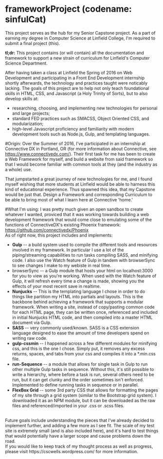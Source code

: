 # frameworkProject (codename: sinfulCat)
This project serves as the hub for my Senior Capstone project. As a part of earning my degree in Computer Science at Linfield College, I'm required to submit a final project (this). 

<strong>tl;dr:</strong> This project contains (or will contain) all the documentation and framework to support a new strain of curriculum for Linfield's Computer Science Department. 

After having taken a class at Linfield the Spring of 2016 on Web Development and participating in a Front End Development internship shortly afterwards, the technology and practices taught were noticably lacking. The goals of this project are to help not only teach foundational skills in HTML, CSS, and Javascript (a Holy Trinity of Sorts), but to also develop skills at: 
<ul>
<li>researching, choosing, and implementing new technologies for personal and large projects;</li>
<li>standard FED practices such as SMACSS, Object Oriented CSS, and modularization;</li>
<li>high-level Javascript proficiency and familiarity with modern development tools such as Node.js, Gulp, and templating languages.</li>
</ul>

#Origin:
Over the Summer of 2016, I've participated in an internship at Connective DX in Portland, OR (for more information about Connective, see https://www.connectivedx.com/). Their first task for me has been to create a Web Framework for myself, and build a website from said framework so that I would become familiar with common tools at they (and the industry as a whole) use. 

That jumpstarted a great journey of new technologies for me, and I found myself wishing that more students at Linfield would be able to harness this kind of educational experience. Thus spawned this idea, that my Capstone would be just that. Design a Framework and corresponding Curriculum to be able to bring most of what I learn here at Connective 'home.'


#What I'm using:
I was pretty much given an open sandbox to create whatever I wanted, proviced that it was working towards building a web development
framework that would come close to emulating some of the functions of ConnectiveDX's existing Phoenix framework:
<br>
https://github.com/connectivedx/Phoenix
<br>
As of right now, this project includes and implements:
  <ul>
    <li><strong>Gulp</strong> -- a build system used to compile the different tools and resources involved in my framework. In particular I use a lot of the piping/streaming capabilities to run tasks compiling SASS, and minifying code. I also use the Watch feature of Gulp in tandem with browserSync to see changes I make to my webiste in real time.</li>
    <li>browserSync -- a Gulp module that hosts your html on localhost:3000 for you to view as you're working. When used with the Watch feature of Gulp, it will refresh every time a change is made, showing you the effects of your most recent save in realtime.</li>
    <li><strong>Nunjucks</strong> -- This is the templating language I chose in order to do things like partition my HTML into partials and layouts. This is the backbone behind achieving a framework that supports a modular framework. When writing a site, instead of copy/pasting common code for each HTML page, they can be written once, referenced and included in initial Nunjucks HTML code, and then compiled into a master HTML document via Gulp.</li>
    <li><strong>SASS</strong> -- very commonly used/known. SASS is a CSS extension language designed to ease the amount of time developers spend on writing raw code.</li>
    <li><strong>gulp-cssmin</strong> -- I happened across a few different modules for minifying css, and this is the one I chose. Simply put, it removes any excess returns, spaces, and tabs from your css and compiles it into a *.min.css file.</li>
    <li><strong>run-Sequence</strong> -- a module that allows for single task in Gulp to run other multiple Gulp tasks in sequence. Without this, it's still possible to write a hierarchy, where before a task is run, several others need to be run, but it can get clunky and the order sometimes isn't enforced. Implemented to define running tasks in sequence or in parallel.</li>
    <li><strong>FlexBox Grid</strong> -- some 3rd party CSS that allows for formatting the pages of my site through a grid system (similar to the Bootstrap grid system). I downloaded it as an NPM module, but it can be downloaded as the raw files and referenced/imported in your .css or .scss files.</li>
  </ul>
  <br>
Future goals include understanding the pieces that I've already decided to implement further, and adding a few more as I see fit. The scale of my test site is extremely small (and is also included here), and it's hard to test things that would potentially have a larger scope and cause problems down the road.
<br>
If you would like to keep track of my thought process as well as progress, please visit https://cscwells.wordpress.com/ for more information.

